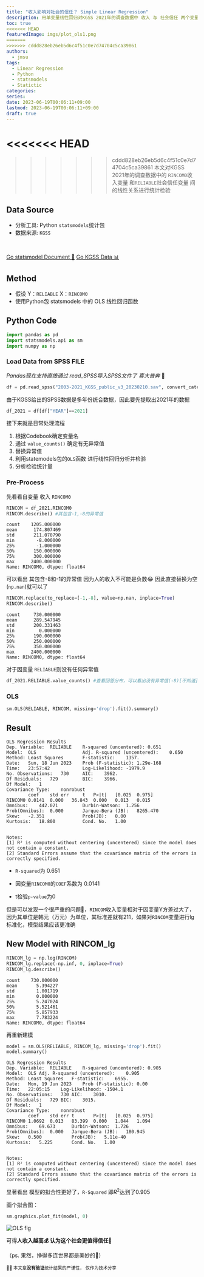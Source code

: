 ```yaml
---
title: "收入影响对社会的信任？ Simple Linear Regression"
description: 用单变量线性回归对KGSS 2021年的调查数据中 收入 与 社会信任 两个变量间的线性关系进行分析
toc: true
<<<<<<< HEAD
featuredImage: imgs/plot_ols1.png
=======
>>>>>>> cddd828eb26eb5d6c4f51c0e7d74704c5ca39861
authors:
  - jmsu
tags:
  - Linear Regression
  - Python
  - statsmodels
  - Statictic
categories:
series:
date: 2023-06-19T00:06:11+09:00
lastmod: 2023-06-19T00:06:11+09:00
draft: true
---
```



<<<<<<< HEAD
=======


>>>>>>> cddd828eb26eb5d6c4f51c0e7d74704c5ca39861
本文对KGSS 2021年的调查数据中的 `RINCOM0`收入变量 和`RELIABLE`社会信任变量 间的线性关系进行统计检验



## Data Source
- 分析工具: Python `statsmodels`统计包
- 数据来源: `KGSS` 
 

<br>

[Go statsmodel Document 📄](https://www.statsmodels.org/stable/stats.html)  [Go KGSS Data 📊](https://kgss.skku.edu/kgss/data.do)

## Method

- 假设 Y：`RELIABLE` X：`RINCOM0`
- 使用Python包 statsmodels 中的 OLS 线性回归函数






## Python Code


```python
import pandas as pd
import statsmodels.api as sm
import numpy as np
```

### Load Data from SPSS FILE

*Pandas现在支持直接通过 read_SPSS导入SPSS文件了 喜大普奔* 🫡

```python
df = pd.read_spss("2003-2021_KGSS_public_v3_20230210.sav", convert_categoricals=False)  #由于文件太大 直接不导入SPSS的label label通过KGSS官网给出的Codebook就可以确认了

```

由于KGSS给出的SPSS数据是多年份统合数据，因此要先提取出2021年的数据

```python
df_2021 = df[df["YEAR"]==2021]
```

接下来就是日常处理流程

1. 根据Codebook确定变量名
2. 通过 `value_counts()` 确定有无异常值
3. 替换异常值
4. 利用statemodels包的`OLS`函数 进行线性回归分析并检验
5. 分析检验统计量

### Pre-Process


先看看自变量 收入 `RINCOM0`
```python
RINCOM = df_2021.RINCOM0
RINCOM.describe() #其包含-1,-8的异常值
```

    count    1205.000000
    mean      174.807469
    std       211.070790
    min        -8.000000
    25%        -1.000000
    50%       150.000000
    75%       300.000000
    max      2400.000000
    Name: RINCOM0, dtype: float64

可以看出 其包含-8和-1的异常值 因为人的收入不可能是负数😂 因此直接替换为空(`np.nan`)就可以了

```python
RINCOM.replace(to_replace=[-1,-8], value=np.nan, inplace=True)
RINCOM.describe()
```

    count     730.000000
    mean      289.547945
    std       200.331463
    min         0.000000
    25%       190.000000
    50%       250.000000
    75%       350.000000
    max      2400.000000
    Name: RINCOM0, dtype: float64



对于因变量 `RELIABLE`则没有任何异常值

```python
df_2021.RELIABLE.value_counts() #查看回答分布，可以看出没有异常值(-8)[不知道]的回答
```
### OLS

```python
sm.OLS(RELIABLE, RINCOM, missing='drop').fit().summary()
```

## Result

    OLS Regression Results
    Dep. Variable:	RELIABLE	R-squared (uncentered):	0.651
    Model:	OLS	                Adj. R-squared (uncentered):	0.650
    Method:	Least Squares	    F-statistic:	1357.
    Date:	Sun, 18 Jun 2023	Prob (F-statistic):	1.29e-168
    Time:	23:57:42	        Log-Likelihood:	-1979.9
    No. Observations:	730	    AIC:	3962.
    Df Residuals:	729	        BIC:	3966.
    Df Model:	1		
    Covariance Type:	nonrobust		
            coef	std err	    t	P>|t|	[0.025	0.975]
    RINCOM0	0.0141	0.000	36.843	0.000	0.013	0.015
    Omnibus:	442.021	        Durbin-Watson:	1.256
    Prob(Omnibus):	0.000	    Jarque-Bera (JB):	8265.470
    Skew:	-2.351	            Prob(JB):	0.00
    Kurtosis:	18.800	        Cond. No.	1.00


    Notes:
    [1] R² is computed without centering (uncentered) since the model does not contain a constant.
    [2] Standard Errors assume that the covariance matrix of the errors is correctly specified.


- `R-squared`为 0.651 

- 因变量`RINCOM0`的`COEF`系数为 0.0141

- t检验`p-value`为0


但是可以发现一个很严重的问题🙋，`RINCOM`收入变量相对于因变量Y方差过大了，因为其单位是韩元（万元）为单位，其标准差就有211，如果对`RINCOM`变量进行lg标准化，模型结果应该更准确

## New Model with RINCOM_lg

```python
RINCOM_lg = np.log(RINCOM)
RINCOM_lg.replace(-np.inf, 0, inplace=True)
RINCOM_lg.describe()
```

    count    730.000000
    mean       5.394227
    std        1.001719
    min        0.000000
    25%        5.247024
    50%        5.521461
    75%        5.857933
    max        7.783224
    Name: RINCOM0, dtype: float64

再重新建模

```python
model = sm.OLS(RELIABLE, RINCOM_lg, missing='drop').fit()
model.summary()
```

    OLS Regression Results
    Dep. Variable:	RELIABLE	R-squared (uncentered):	0.905
    Model:	OLS	Adj. R-squared (uncentered):	0.905
    Method:	Least Squares	F-statistic:	6955.
    Date:	Mon, 19 Jun 2023	Prob (F-statistic):	0.00
    Time:	22:05:15	Log-Likelihood:	-1504.1
    No. Observations:	730	AIC:	3010.
    Df Residuals:	729	BIC:	3015.
    Df Model:	1		
    Covariance Type:	nonrobust		
            coef	std err	t	    P>|t|	[0.025	0.975]
    RINCOM0	1.0692	0.013	83.399	0.000	1.044	1.094
    Omnibus:	69.673	    Durbin-Watson:	1.726
    Prob(Omnibus):	0.000	Jarque-Bera (JB):	180.945
    Skew:	0.500	        Prob(JB):	5.11e-40
    Kurtosis:	5.225	    Cond. No.	1.00


    Notes:
    [1] R² is computed without centering (uncentered) since the model does not contain a constant.
    [2] Standard Errors assume that the covariance matrix of the errors is correctly specified.


显著看出 模型的拟合性更好了，`R-Squared` 即$R^2$达到了0.905

画个拟合图：

```python
sm.graphics.plot_fit(model, 0)
```

![OLS fig](/imgs/plot_ols1.png)





可得**人收入越高💰 认为这个社会更值得信任🤝**


（ps. 果然，挣得多连世界都是美妙的👀）

<small> 🤛🏻 本文章**没有验证**统计结果的严谨性， 仅作为技术分享</small>